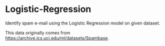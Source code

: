 # Logistic-Regression
Identify spam e-mail using the Logistic Regression model on given dataset.

This data originally comes from https://archive.ics.uci.edu/ml/datasets/Spambase.
